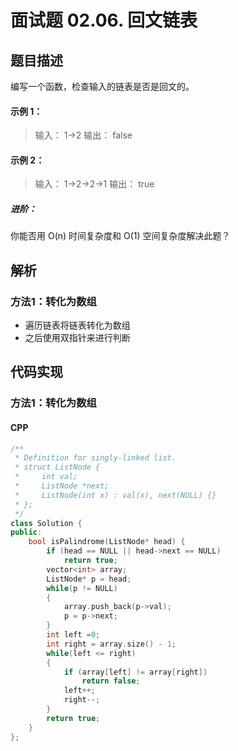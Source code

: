 # 面试题 02.06. 回文链表


## 题目描述
编写一个函数，检查输入的链表是否是回文的。

#### 示例 1：
> 输入： 1->2
> 输出： false 

#### 示例 2：
> 输入： 1->2->2->1
> 输出： true 
 
##### 进阶：
你能否用 O(n) 时间复杂度和 O(1) 空间复杂度解决此题？

## 解析
### 方法1：转化为数组
- 遍历链表将链表转化为数组
- 之后使用双指针来进行判断


## 代码实现
### 方法1：转化为数组
#### CPP
```C++
/**
 * Definition for singly-linked list.
 * struct ListNode {
 *     int val;
 *     ListNode *next;
 *     ListNode(int x) : val(x), next(NULL) {}
 * };
 */
class Solution {
public:
    bool isPalindrome(ListNode* head) {
        if (head == NULL || head->next == NULL)
            return true;
        vector<int> array;
        ListNode* p = head;
        while(p != NULL)
        {
            array.push_back(p->val);
            p = p->next;
        }
        int left =0;
        int right = array.size() - 1;
        while(left <= right)
        {
            if (array[left] != array[right])
                return false;
            left++;
            right--;
        }
        return true;
    }
};
```
